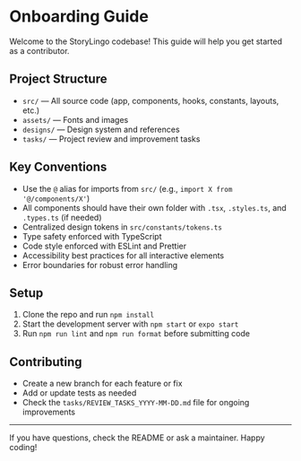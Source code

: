 # Onboarding Guide

Welcome to the StoryLingo codebase! This guide will help you get started as a contributor.

## Project Structure

- `src/` — All source code (app, components, hooks, constants, layouts, etc.)
- `assets/` — Fonts and images
- `designs/` — Design system and references
- `tasks/` — Project review and improvement tasks

## Key Conventions

- Use the `@` alias for imports from `src/` (e.g., `import X from '@/components/X'`)
- All components should have their own folder with `.tsx`, `.styles.ts`, and `.types.ts` (if needed)
- Centralized design tokens in `src/constants/tokens.ts`
- Type safety enforced with TypeScript
- Code style enforced with ESLint and Prettier
- Accessibility best practices for all interactive elements
- Error boundaries for robust error handling

## Setup

1. Clone the repo and run `npm install`
2. Start the development server with `npm start` or `expo start`
3. Run `npm run lint` and `npm run format` before submitting code

## Contributing

- Create a new branch for each feature or fix
- Add or update tests as needed
- Check the `tasks/REVIEW_TASKS_YYYY-MM-DD.md` file for ongoing improvements

---

If you have questions, check the README or ask a maintainer. Happy coding!
